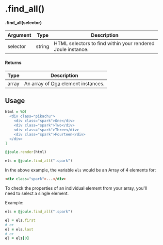 # .find_all()

#### .find_all(selector)

| Argument | Type | Description |
| --- | --- | --- |
| selector | string | HTML selectors to find within your rendered Joule instance. |


#### Returns

| Type | Description |
| --- | --- |
| array | An array of [Oga](https://github.com/YorickPeterse/oga) element instances. |


## Usage

```rb
html = %Q[
  <div class="pikachu">
    <div class="spark">One</div>
    <div class="spark">Two</div>
    <div class="spark">Three</div>
    <div class="spark">Fourteen</div>
  </div>
]

@joule.render(html)

els = @joule.find_all(".spark")
```

In the above example, the variable `els` would be an Array of 4 elements for:

```html
<div class="spark">...</div>
```

To check the properties of an individual element from your array, you'll need to select a single element.

Example:
```ruby
els = @joule.find_all(".spark")

el = els.first
# or
el = els.last
# or
el = els[0]
```
